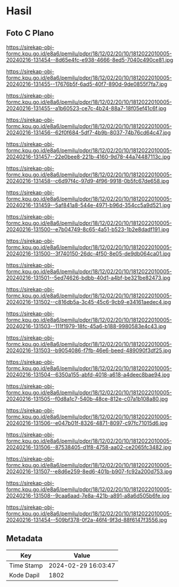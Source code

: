 # Hasil

## Foto C Plano

https://sirekap-obj-formc.kpu.go.id/e8a6/pemilu/pdpr/18/12/02/20/10/1812022010005-20240216-131454--8d65e4fc-e938-4666-8ed5-7040c490ce81.jpg

https://sirekap-obj-formc.kpu.go.id/e8a6/pemilu/pdpr/18/12/02/20/10/1812022010005-20240216-131455--17676b5f-6ad5-40f7-890d-9de0855f7fa7.jpg

https://sirekap-obj-formc.kpu.go.id/e8a6/pemilu/pdpr/18/12/02/20/10/1812022010005-20240216-131455--a1b60523-ce7c-4b24-88a7-18f05ef41c6f.jpg

https://sirekap-obj-formc.kpu.go.id/e8a6/pemilu/pdpr/18/12/02/20/10/1812022010005-20240216-131456--62f0f684-5df7-4b9b-8037-74b76cd64c47.jpg

https://sirekap-obj-formc.kpu.go.id/e8a6/pemilu/pdpr/18/12/02/20/10/1812022010005-20240216-131457--22e0bee8-221b-4160-9d78-44a74487113c.jpg

https://sirekap-obj-formc.kpu.go.id/e8a6/pemilu/pdpr/18/12/02/20/10/1812022010005-20240216-131458--c6d97f4c-97d9-4f96-9918-0b5fc67de658.jpg

https://sirekap-obj-formc.kpu.go.id/e8a6/pemilu/pdpr/18/12/02/20/10/1812022010005-20240216-131459--5af841a8-544e-4971-b96d-354cc5a9d521.jpg

https://sirekap-obj-formc.kpu.go.id/e8a6/pemilu/pdpr/18/12/02/20/10/1812022010005-20240216-131500--e7b04749-8c65-4a51-b523-1b2e8dadf191.jpg

https://sirekap-obj-formc.kpu.go.id/e8a6/pemilu/pdpr/18/12/02/20/10/1812022010005-20240216-131500--3f740150-26dc-4f50-8e05-de9db064ca01.jpg

https://sirekap-obj-formc.kpu.go.id/e8a6/pemilu/pdpr/18/12/02/20/10/1812022010005-20240216-131501--5ed74626-bdbb-40d1-a4bf-be321be82473.jpg

https://sirekap-obj-formc.kpu.go.id/e8a6/pemilu/pdpr/18/12/02/20/10/1812022010005-20240216-131502--c816db5a-3c45-45c6-9cb9-e34161aedec4.jpg

https://sirekap-obj-formc.kpu.go.id/e8a6/pemilu/pdpr/18/12/02/20/10/1812022010005-20240216-131503--111f1979-18fc-45a6-b188-9980583e4c43.jpg

https://sirekap-obj-formc.kpu.go.id/e8a6/pemilu/pdpr/18/12/02/20/10/1812022010005-20240216-131503--b9054086-f7fb-46e6-beed-489090f3df25.jpg

https://sirekap-obj-formc.kpu.go.id/e8a6/pemilu/pdpr/18/12/02/20/10/1812022010005-20240216-131504--6350a155-abfd-4018-a618-a4deec8bae94.jpg

https://sirekap-obj-formc.kpu.go.id/e8a6/pemilu/pdpr/18/12/02/20/10/1812022010005-20240216-131505--f0d8a1c7-540b-48ce-812e-c07a1b108a80.jpg

https://sirekap-obj-formc.kpu.go.id/e8a6/pemilu/pdpr/18/12/02/20/10/1812022010005-20240216-131506--e047b01f-8326-4871-8097-c97fc71015d6.jpg

https://sirekap-obj-formc.kpu.go.id/e8a6/pemilu/pdpr/18/12/02/20/10/1812022010005-20240216-131506--87538405-d1f8-4758-aa02-ce2065fc3482.jpg

https://sirekap-obj-formc.kpu.go.id/e8a6/pemilu/pdpr/18/12/02/20/10/1812022010005-20240216-131507--e8d6e259-8ed6-401b-b907-fc92a200d753.jpg

https://sirekap-obj-formc.kpu.go.id/e8a6/pemilu/pdpr/18/12/02/20/10/1812022010005-20240216-131508--9caa6aad-7e8a-421b-a891-a8a6d505b6fe.jpg

https://sirekap-obj-formc.kpu.go.id/e8a6/pemilu/pdpr/18/12/02/20/10/1812022010005-20240216-131454--509bf378-0f2a-46f4-9f3d-88f6147f3556.jpg


## Metadata

| Key        | Value               |
| ---------- | ------------------- |
| Time Stamp | 2024-02-29 16:03:47 |
| Kode Dapil | 1802                |



